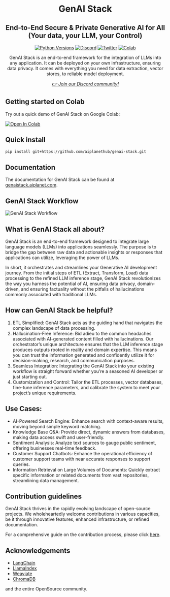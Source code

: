 <div align="center">
<h1 align="center">GenAI Stack </h1>
<h2 align="center">End-to-End Secure & Private Generative AI for All <br>(Your data, your LLM, your Control)</h2>

<a href="https://img.shields.io/badge/Python-3.8%20%7C%203.9%20%7C%203.10-3776AB.svg?style=flat&logo=python&logoColor=white"><img src="https://img.shields.io/badge/Python-3.8%20%7C%203.9%20%7C%203.10-3776AB.svg?style=flat&logo=python&logoColor=white" alt="Python Versions"></a>
<a href="https://discord.gg/4aWV7He2QU"><img src="https://dcbadge.vercel.app/api/server/4aWV7He2QU?style=flat" alt="Discord" /></a>
<a href="https://twitter.com/aiplanet4all"><img src="https://img.shields.io/twitter/follow/aiplanet4all" alt="Twitter" /></a>
<a href="https://colab.research.google.com/drive/1R-vnA0X5gTo_era8YChOvhFMVTVu7K-8?usp=sharing"><img src="https://camo.githubusercontent.com/84f0493939e0c4de4e6dbe113251b4bfb5353e57134ffd9fcab6b8714514d4d1/68747470733a2f2f636f6c61622e72657365617263682e676f6f676c652e636f6d2f6173736574732f636f6c61622d62616467652e737667" alt="Colab" /></a>

<p>GenAI Stack is an end-to-end framework for the integration of LLMs into any application. It can be deployed on your own infrastructure, ensuring data privacy. It comes with everything you need for data extraction, vector stores, to reliable model deployment.</p>
<i><a href="https://discord.gg/4aWV7He2QU">👉 Join our Discord community!</a></i>
</div>

## Getting started on Colab

Try out a quick demo of GenAI Stack on Google Colab:

[![Open In Colab](https://colab.research.google.com/assets/colab-badge.svg)](https://colab.research.google.com/drive/1R-vnA0X5gTo_era8YChOvhFMVTVu7K-8?usp=sharing)

## Quick install

```bash
pip install git+https://github.com/aiplanethub/genai-stack.git
```

## Documentation

The documentation for GenAI Stack can be found at [genaistack.aiplanet.com](https://genaistack.aiplanet.com).

## GenAI Stack Workflow
![GenAI Stack Workflow](https://github.com/aiplanethub/genai-stack/blob/main/assets/workflow.png)


## What is GenAI Stack all about?

GenAI Stack is an end-to-end framework designed to integrate large language models (LLMs) into applications seamlessly. The purpose is to bridge the gap between raw data and actionable insights or responses that applications can utilize, leveraging the power of LLMs.

In short, it orchestrates and streamlines your Generative AI development journey. From the initial steps of ETL (Extract, Transform, Load) data processing to the refined LLM inference stage, GenAI Stack revolutionizes the way you harness the potential of AI, ensuring data privacy, domain-driven, and ensuring factuality without the pitfalls of hallucinations commonly associated with traditional LLMs.

## How can GenAI Stack be helpful?


1. ETL Simplified: GenAI Stack acts as the guiding hand that navigates the complex landscape of data processing. 
2. Hallucination-Free Inference: Bid adieu to the common headaches associated with AI-generated content filled with hallucinations. Our orchestrator’s unique architecture ensures that the LLM inference stage produces outputs rooted in reality and domain expertise. This means you can trust the information generated and confidently utilize it for decision-making, research, and communication purposes.
3. Seamless Integration: Integrating the GenAI Stack into your existing workflow is straight forward whether you’re a seasoned AI developer or just starting out.
4. Customization and Control: Tailor the ETL processes, vector databases, fine-tune inference parameters, and calibrate the system to meet your project’s unique requirements.

## Use Cases:

- AI-Powered Search Engine: Enhance search with context-aware results, moving beyond simple keyword matching.
- Knowledge Base Q&A: Provide direct, dynamic answers from databases, making data access swift and user-friendly.
- Sentiment Analysis: Analyze text sources to gauge public sentiment, offering businesses real-time feedback.
- Customer Support Chatbots: Enhance the operational efficiency of customer support teams with near accurate responses to support queries.
- Information Retrieval on Large Volumes of Documents: Quickly extract specific information or related documents from vast repositories, streamlining data management.

## Contribution guidelines

GenAI Stack thrives in the rapidly evolving landscape of open-source projects. We wholeheartedly welcome contributions in various capacities, be it through innovative features, enhanced infrastructure, or refined documentation.

For a comprehensive guide on the contribution process, please click [here](https://app.gitbook.com/o/-Mg1afEUq3HypLm46Vbq/s/fWJ1RLdoXjMtPiYoXUMB/getting-started/installation).

## Acknowledgements

* [LangChain](https://github.com/langchain-ai/langchain)
* [LlamaIndex](https://github.com/jerryjliu/llama_index)
* [Weaviate](https://github.com/weaviate/weaviate)
* [ChromaDB](https://github.com/chroma-core/chroma)
  
and the entire OpenSource community.
